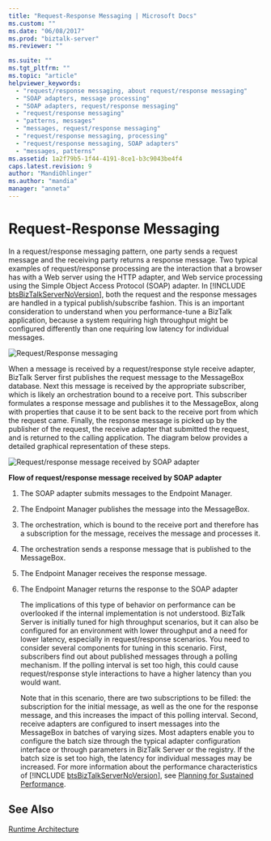 ```yaml
---
title: "Request-Response Messaging | Microsoft Docs"
ms.custom: ""
ms.date: "06/08/2017"
ms.prod: "biztalk-server"
ms.reviewer: ""

ms.suite: ""
ms.tgt_pltfrm: ""
ms.topic: "article"
helpviewer_keywords: 
  - "request/response messaging, about request/response messaging"
  - "SOAP adapters, message processing"
  - "SOAP adapters, request/response messaging"
  - "request/response messaging"
  - "patterns, messages"
  - "messages, request/response messaging"
  - "request/response messaging, processing"
  - "request/response messaging, SOAP adapters"
  - "messages, patterns"
ms.assetid: 1a2f79b5-1f44-4191-8ce1-b3c9043be4f4
caps.latest.revision: 9
author: "MandiOhlinger"
ms.author: "mandia"
manager: "anneta"
---
```

# Request-Response Messaging
In a request/response messaging pattern, one party sends a request message and the receiving party returns a response message. Two typical examples of request/response processing are the interaction that a browser has with a Web server using the HTTP adapter, and Web service processing using the Simple Object Access Protocol (SOAP) adapter. In [!INCLUDE [btsBizTalkServerNoVersion](../includes/btsbiztalkservernoversion-md.md)], both the request and the response messages are handled in a typical publish/subscribe fashion. This is an important consideration to understand when you performance-tune a BizTalk application, because a system requiring high throughput might be configured differently than one requiring low latency for individual messages.  
  
 ![Request&#47;Response messaging](../core/media/arch-request-response-1.gif "arch_request-response-1")  
  
 When a message is received by a request/response style receive adapter, BizTalk Server first publishes the request message to the MessageBox database. Next this message is received by the appropriate subscriber, which is likely an orchestration bound to a receive port. This subscriber formulates a response message and publishes it to the MessageBox, along with properties that cause it to be sent back to the receive port from which the request came. Finally, the response message is picked up by the publisher of the request, the receive adapter that submitted the request, and is returned to the calling application. The diagram below provides a detailed graphical representation of these steps.  
  
 ![Request&#47;response message received by SOAP adapter](../core/media/arch-request-response-2.gif "arch_request-response-2")  
  
 **Flow of request/response message received by SOAP adapter**  
  
1. The SOAP adapter submits messages to the Endpoint Manager.  
  
2. The Endpoint Manager publishes the message into the MessageBox.  
  
3. The orchestration, which is bound to the receive port and therefore has a subscription for the message, receives the message and processes it.  
  
4. The orchestration sends a response message that is published to the MessageBox.  
  
5. The Endpoint Manager receives the response message.  
  
6. The Endpoint Manager returns the response to the SOAP adapter  
  
   The implications of this type of behavior on performance can be overlooked if the internal implementation is not understood. BizTalk Server is initially tuned for high throughput scenarios, but it can also be configured for an environment with lower throughput and a need for lower latency, especially in request/response scenarios. You need to consider several components for tuning in this scenario. First, subscribers find out about published messages through a polling mechanism. If the polling interval is set too high, this could cause request/response style interactions to have a higher latency than you would want.  
  
   Note that in this scenario, there are two subscriptions to be filled: the subscription for the initial message, as well as the one for the response message, and this increases the impact of this polling interval. Second, receive adapters are configured to insert messages into the MessageBox in batches of varying sizes. Most adapters enable you to configure the batch size through the typical adapter configuration interface or through parameters in BizTalk Server or the registry. If the batch size is set too high, the latency for individual messages may be increased. For more information about the performance characteristics of [!INCLUDE [btsBizTalkServerNoVersion](../includes/btsbiztalkservernoversion-md.md)], see [Planning for Sustained Performance](../core/planning-for-sustained-performance.md).  
  
## See Also  
 [Runtime Architecture](../core/runtime-architecture.md)